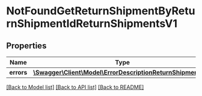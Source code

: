 # NotFoundGetReturnShipmentByReturnShipmentIdReturnShipmentsV1

## Properties
Name | Type | Description | Notes
------------ | ------------- | ------------- | -------------
**errors** | [**\Swagger\Client\Model\ErrorDescriptionReturnShipmentsV1**](ErrorDescriptionReturnShipmentsV1.md) |  | [optional] 

[[Back to Model list]](../../README.md#documentation-for-models) [[Back to API list]](../../README.md#documentation-for-api-endpoints) [[Back to README]](../../README.md)

